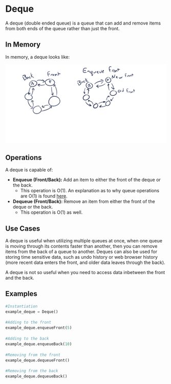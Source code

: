 # Deque

A deque (double ended queue) is a queue that can add and remove items from both ends of the queue rather than just the front.

## In Memory

In memory, a deque looks like:

![Image of Deque in memory](images/deque.png)

## Operations

A deque is capable of:

* **Enqueue (Front/Back):** Add an item to either the front of the deque or the back.
    * This operation is O(1). An explanation as to why queue operations are O(1) is found [here](queue.md).
* **Dequeue (Front/Back):** Remove an item from either the front of the deque or the back.
    * This operation is O(1) as well.

## Use Cases

A deque is useful when utilizing multiple queues at once, when one queue is moving through its contents faster than another, then you can remove items from the back of a queue to another. Deques can also be used for storing time sensitive data, such as undo history or web browser history (more recent data enters the front, and older data leaves through the back).

A deque is not so useful when you need to access data inbetween the front and the back.

## Examples

```python
#Instantiation
example_deque = Deque()

#Adding to the front
example_deque.enqueueFront(5)

#Adding to the back
example_deque.enqueueBack(10)

#Removing from the front
example_deque.dequeueFront()

#Removing from the back
example_deque.dequeueBack()
```
